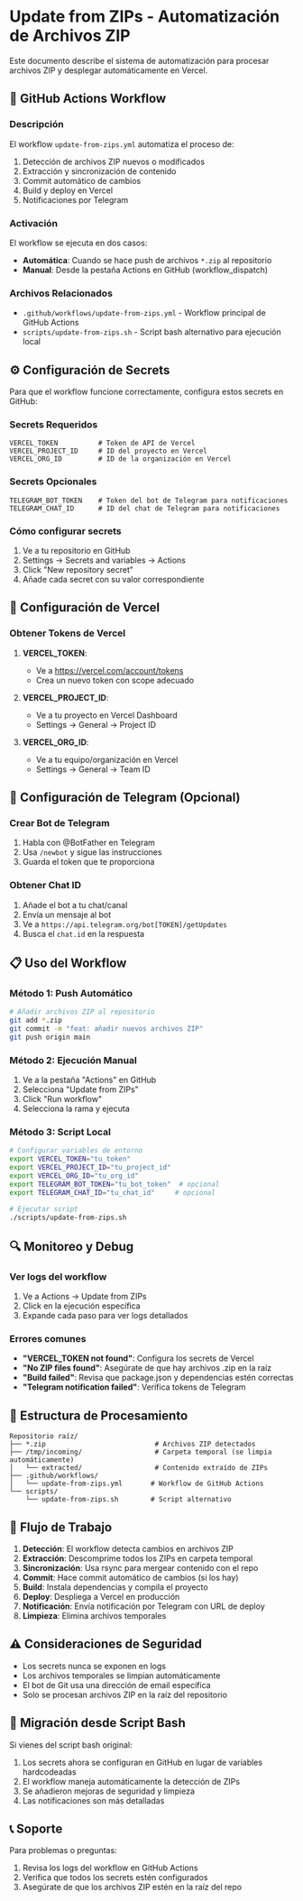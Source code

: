 # Update from ZIPs - Automatización de Archivos ZIP

Este documento describe el sistema de automatización para procesar archivos ZIP y desplegar automáticamente en Vercel.

## 🚀 GitHub Actions Workflow

### Descripción
El workflow `update-from-zips.yml` automatiza el proceso de:
1. Detección de archivos ZIP nuevos o modificados
2. Extracción y sincronización de contenido
3. Commit automático de cambios
4. Build y deploy en Vercel
5. Notificaciones por Telegram

### Activación
El workflow se ejecuta en dos casos:
- **Automática**: Cuando se hace push de archivos `*.zip` al repositorio
- **Manual**: Desde la pestaña Actions en GitHub (workflow_dispatch)

### Archivos Relacionados
- `.github/workflows/update-from-zips.yml` - Workflow principal de GitHub Actions
- `scripts/update-from-zips.sh` - Script bash alternativo para ejecución local

## ⚙️ Configuración de Secrets

Para que el workflow funcione correctamente, configura estos secrets en GitHub:

### Secrets Requeridos
```
VERCEL_TOKEN          # Token de API de Vercel
VERCEL_PROJECT_ID     # ID del proyecto en Vercel  
VERCEL_ORG_ID         # ID de la organización en Vercel
```

### Secrets Opcionales
```
TELEGRAM_BOT_TOKEN    # Token del bot de Telegram para notificaciones
TELEGRAM_CHAT_ID      # ID del chat de Telegram para notificaciones
```

### Cómo configurar secrets
1. Ve a tu repositorio en GitHub
2. Settings → Secrets and variables → Actions
3. Click "New repository secret"
4. Añade cada secret con su valor correspondiente

## 🔧 Configuración de Vercel

### Obtener Tokens de Vercel
1. **VERCEL_TOKEN**:
   - Ve a https://vercel.com/account/tokens
   - Crea un nuevo token con scope adecuado
   
2. **VERCEL_PROJECT_ID**:
   - Ve a tu proyecto en Vercel Dashboard
   - Settings → General → Project ID
   
3. **VERCEL_ORG_ID**:
   - Ve a tu equipo/organización en Vercel
   - Settings → General → Team ID

## 📱 Configuración de Telegram (Opcional)

### Crear Bot de Telegram
1. Habla con @BotFather en Telegram
2. Usa `/newbot` y sigue las instrucciones
3. Guarda el token que te proporciona

### Obtener Chat ID
1. Añade el bot a tu chat/canal
2. Envía un mensaje al bot
3. Ve a `https://api.telegram.org/bot[TOKEN]/getUpdates`
4. Busca el `chat.id` en la respuesta

## 📋 Uso del Workflow

### Método 1: Push Automático
```bash
# Añadir archivos ZIP al repositorio
git add *.zip
git commit -m "feat: añadir nuevos archivos ZIP"
git push origin main
```

### Método 2: Ejecución Manual
1. Ve a la pestaña "Actions" en GitHub
2. Selecciona "Update from ZIPs"
3. Click "Run workflow"
4. Selecciona la rama y ejecuta

### Método 3: Script Local
```bash
# Configurar variables de entorno
export VERCEL_TOKEN="tu_token"
export VERCEL_PROJECT_ID="tu_project_id" 
export VERCEL_ORG_ID="tu_org_id"
export TELEGRAM_BOT_TOKEN="tu_bot_token"  # opcional
export TELEGRAM_CHAT_ID="tu_chat_id"     # opcional

# Ejecutar script
./scripts/update-from-zips.sh
```

## 🔍 Monitoreo y Debug

### Ver logs del workflow
1. Ve a Actions → Update from ZIPs
2. Click en la ejecución específica
3. Expande cada paso para ver logs detallados

### Errores comunes
- **"VERCEL_TOKEN not found"**: Configura los secrets de Vercel
- **"No ZIP files found"**: Asegúrate de que hay archivos .zip en la raíz
- **"Build failed"**: Revisa que package.json y dependencias estén correctas
- **"Telegram notification failed"**: Verifica tokens de Telegram

## 📁 Estructura de Procesamiento

```
Repositorio raíz/
├── *.zip                           # Archivos ZIP detectados
├── /tmp/incoming/                  # Carpeta temporal (se limpia automáticamente)
│   └── extracted/                  # Contenido extraído de ZIPs
├── .github/workflows/
│   └── update-from-zips.yml       # Workflow de GitHub Actions
└── scripts/
    └── update-from-zips.sh        # Script alternativo
```

## 🚀 Flujo de Trabajo

1. **Detección**: El workflow detecta cambios en archivos ZIP
2. **Extracción**: Descomprime todos los ZIPs en carpeta temporal
3. **Sincronización**: Usa rsync para mergear contenido con el repo
4. **Commit**: Hace commit automático de cambios (si los hay)
5. **Build**: Instala dependencias y compila el proyecto
6. **Deploy**: Despliega a Vercel en producción
7. **Notificación**: Envía notificación por Telegram con URL de deploy
8. **Limpieza**: Elimina archivos temporales

## ⚠️ Consideraciones de Seguridad

- Los secrets nunca se exponen en logs
- Los archivos temporales se limpian automáticamente
- El bot de Git usa una dirección de email específica
- Solo se procesan archivos ZIP en la raíz del repositorio

## 🔄 Migración desde Script Bash

Si vienes del script bash original:
1. Los secrets ahora se configuran en GitHub en lugar de variables hardcodeadas
2. El workflow maneja automáticamente la detección de ZIPs
3. Se añadieron mejoras de seguridad y limpieza
4. Las notificaciones son más detalladas

## 📞 Soporte

Para problemas o preguntas:
1. Revisa los logs del workflow en GitHub Actions
2. Verifica que todos los secrets estén configurados
3. Asegúrate de que los archivos ZIP estén en la raíz del repo